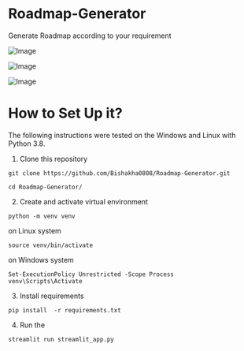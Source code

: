 # Roadmap-Generator
Generate Roadmap according to your requirement


![Image](https://github.com/user-attachments/assets/b8e4e92c-e60c-4f90-9bd7-9c65a1fed527)

![Image](https://github.com/user-attachments/assets/6211bcb4-a9a4-40bc-a3d5-f6499781bdfc)

![Image](https://github.com/user-attachments/assets/699d632d-f20c-435a-9d29-087b59511b25)




# How to Set Up it?

The following instructions were tested on the Windows and Linux with Python 3.8.

1. Clone this repository

```
git clone https://github.com/Bishakha0808/Roadmap-Generator.git
```
```
cd Roadmap-Generator/
```

2. Create and activate virtual environment 

```
python -m venv venv
```
on Linux system
```
source venv/bin/activate
```
on Windows system
```
Set-ExecutionPolicy Unrestricted -Scope Process
venv\Scripts\Activate      
```
3. Install requirements

```
pip install  -r requirements.txt
```

4. Run the 
```
streamlit run streamlit_app.py

```
